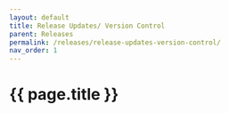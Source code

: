 ```yaml
---
layout: default
title: Release Updates/ Version Control
parent: Releases
permalink: /releases/release-updates-version-control/
nav_order: 1
---
```


# {{ page.title }}

